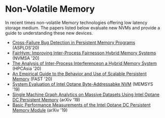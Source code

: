 # Non-Volatile Memory
In recent times non-volatile Memory technologies offering low latency storage medium. The papers listed below evaluate new NVMs and provide a guide to understanding these new devices.

- [Cross-Failure Bug Detection in Persistent Memory Programs](https://www.sihangliu.com/docs/liu_asplos20.pdf) (ASPLOS'20)
- [FairHym: Improving Inter-Process Fairnesson Hybrid Memory Systems](https://ieeexplore.ieee.org/abstract/document/9188184) (NVMSA '20)
- [The Analysis of Inter-Process Interferenceon a Hybrid Memory System](https://dl.acm.org/doi/pdf/10.1145/3373271.3373272?casa_token=ID5euA57qncAAAAA:3ZBdIwtSdgP4rCA_rjU6PlfnKqY558NFOuiCZm_iYAUyYgx4RQhflV41MdBauBkqJnMNUmTMjR3AGA) (HPCAsia '20)
- [An Empirical Guide to the Behavior and Use of Scalable Persistent Memory](https://www.usenix.org/system/files/fast20-yang.pdf) (FAST '20)
- [System Evaluation of Intel Optane Byte-Addressabke NVM](https://dl.acm.org/doi/pdf/10.1145/3357526.3357568) (MEMSYS '19)
- [Single Machine Graph Analytics on Massive Datasets Using Intel Optane DC Persistent Memory](https://arxiv.org/pdf/1904.07162) (arXiv '19)
- [Basic Performance Measurements of the Intel Optane DC Persistent Memory Module](https://arxiv.org/pdf/1903.05714) (arXiv '19)
